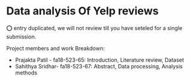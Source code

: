 
# Data analysis Of Yelp reviews

:o: entry duplicated, we will not review till you have seteled for a single submission.

Project members and work Breakdown:

- Prajakta Patil - fa18-523-65: Introduction, Literature review, Dataset
- Sahithya Sridhar- fa18-523-67: Abstract, Data processing, Analysis methods



